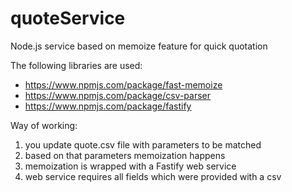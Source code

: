 # quoteService
Node.js service based on memoize feature for quick quotation

The following libraries are used:
- https://www.npmjs.com/package/fast-memoize
- https://www.npmjs.com/package/csv-parser
- https://www.npmjs.com/package/fastify

Way of working:
1) you update quote.csv file with parameters to be matched
2) based on that parameters memoization happens
3) memoization is wrapped with a Fastify web service
4) web service requires all fields which were provided with a csv
